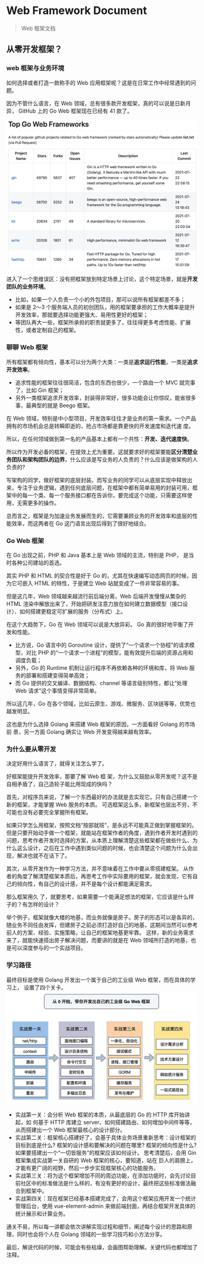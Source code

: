 # Web Framework Document

> Web 框架文档

## 从零开发框架？

### web 框架与业务环境

如何选择或者打造一款称手的 Web 应用框架呢？这是在日常工作中经常遇到的问 题。 

因为不管什么语言，在 Web 领域，总有很多款开发框架，真的可以说是日新月异， GitHub 上的 Go Web 框架现在已经有 41 款了。

![image-20220208235410680](web_framework_document.assets/image-20220208235410680.png)

进入了一个思维误区：没有把框架放到特定场景上讨论，这个特定场景，就是**开发团队的业务环境**。 

- 比如，如果一个人负责一个小的外包项目，那可以说所有框架都差不多；
- 如果是 2～3 个服务端人员的初创团队，用的框架要承担的工作大概率是提升开发效率，那就要选择功能更强大、易用性更好的框架；
- 等团队再大一些，框架所承担的职责就更多了，往往得更多考虑性能、扩展性，或者定制自己的框架。

### 聊聊 Web 框架 

所有框架都有倾向性，基本可以分为两个大类：一类是**追求运行性能**，一类是**追求开发效率**。 

- 追求性能的框架往往很简洁，包含的东西也很少，一个路由一个 MVC 就完事了，比如 Gin 框架；
- 另外一类框架追求开发效率，封装得非常好，很多功能会让你惊叹，能省很多事，最典型的就是 Beego 框架。 

在 Web 领域，特别是中小型项目，开发效率往往才是业务的第一需求。一个产品拥有的市场机会总是转瞬即逝的，抢占市场都是靠更快的开发速度和迭代速 度。

所以，在任何领域做到第一名的产品基本上都有一个共性：**开发、迭代速度快**。

所以作为开发必备的框架，在提效上尤为重要。这就要求好的框架要能**区分清楚业务团队和架构团队的边界**，什么应该是写业务的人负责的？什么应该是做架构的人负责的? 

写架构的同学，做好框架的底层封装。而写业务的同学可以从底层实现中释放出来，专注于业务逻辑，遇到任何底层问题，在框架中都有简单易用的封装可用，框架中的每一个类、每一个服务接口都在告诉你，要完成这个功能，只需要这样使用，无需更多的操作。 

总而言之，框架是为加速业务发展而生的，它需要兼顾业务的开发效率和底层的性能效率，而这两者在 Go 这门语言出现后得到了很好地结合。

### Go Web 框架 

在 Go 出现之前，PHP 和 Java 基本上是 Web 领域的主流，特别是 PHP， 是当时各种公司建站的首选。

其实 PHP 和 HTML 的契合性是好于 Go 的，尤其在快速编写动态网页的时候，因为它可嵌入 HTML 的特性，于是建立 Web 站就变成了一件非常容易的事。

但是这几年，Web 领域越来越流行前后端分离，Web 后端开发慢慢从繁杂的 HTML 渲染中解放出来了，开始把研发注意力放在如何建立数据模型（接口设计）、如何搭建更稳定可扩展的服务（分布式）上。

在这个大趋势下，Go 在 Web 领域可以说是大放异彩。 Go 真的很好地平衡了开发和性能。 

- 比方说，Go 语言中的 Goroutine 设计，提供了“一个请求一个协程”的请求模型，对比 PHP 的“一个请求一个进程”的模型，能有效提升后端的资源占用和调度负载；
- 另外，Go 的 Runtime 机制让运行程序不再依赖各种的环境和库，将 Web 服务的部署和搭建变得简单高效；
- 而 Go 提供的交叉编译、数据结构、channel 等语言级别特性，都让“处理 Web 请求”这个事情变得非常简单。 

所以这几年，Go 在各个领域，比如云原生、游戏、微服务、区块链等等，优势也越发明显。 

这也是为什么选择 Golang 来搭建 Web 框架的原因，一方面看好 Golang 的市场前 景，另一方面 Golang 确实让 Web 开发变得越来越有效率。

### 为什么要从零开发 

决定好用什么语言了，就得关注怎么学了。

好框架能提升开发效率，那要了解 Web 框 架，为什么又鼓励从零开发呢？这不是自相矛盾了，自己造轮子能比用现成的快吗？ 

首先，对程序员来说，了解一个东西最好的办法就是去实现它。只有自己搭建一个新的框架，才能掌握 Web 服务的本质。 可选框架这么多，新框架也层出不穷，不可能也没有必要完全掌握所有框架。

如果只学怎么用框架，按照文档“按部就班”，是永远不可能真正做到掌握框架的。 但是只要开始动手做一个框架，就能站在框架作者的角度，遇到作者开发时遇到的问题，思考作者开发时选择的方案，从本质上理解清楚这些框架都在做些什么、为什么这么设计，之后在工作中遇到类似问题的时候，也会清楚这个问题为什么会出现，解决也就不在话下了。 

其次，从零开发作为一种学习方法，并不意味着在工作中要从零搭建框架。 从作者的角度了解清楚框架本质后，再思考工作中实际要用的框架，就会发现，它有自己的倾向性，有自己的设计感，并不是每个设计都能满足需求。

那么框架用久 了，就要思考，如果需要一个能满足想法的框架，它应该是什么样子的？有怎样的设计？ 

举个例子，框架就像大楼的地基，而业务就像是房子。房子的形态可以是各异的，随业务不同任由发挥，但建房子之前必须打造好自己的地基，这期间当然可以参考前人的方案、经验、实施策略，让自己的框架地基更牢靠。 这样，新的业务需求来了，就能快速搭出房子解决问题，而要讲的就是在 Web 领域所打造的地基，也是可以深度参与的一个实战项目。 

### 学习路径 

最终目标是使用 Golang 开发出一个属于自己的工业级 Web 框架，而在具体的学习上， 设置了四个关卡。
![image-20220208235548771](web_framework_document.assets/image-20220208235548771.png)

- 实战第一关：会分析 Web 框架的本质，从最底层的 Go 的 HTTP 库开始讲起，如 何基于 HTTP 库建立 server、如何搭建路由、如何增加中间件等等，从而搭建出一个 Web 框架最核心的设计部分。 
- 实战第二关：框架核心搭建好了，会基于具体业务场景重新思考：设计框架的目标到底是什么? 框架的设计感和要解决的问题在哪里? 框架的倾向性是什么? 如果要搭建出一个“一切皆服务”的框架应该如何设计。 思考清楚后，会用 Gin 框架集成实战第一关自研的 Web 框架的核心，要知道，站在 巨人的肩膀上，才能有更广阔的视野，然后一步步实现框架核心的功能服务。 
- 实战第三关：将为这个框架增加不同的周边功能，在添加功能时，会先讨论目前社区中的标准做法是什么样的，有没有更好的设计，最终把这些标准做法融合到框架中。 
- 实战第四关：现在框架已经基本搭建完成了，会用这个框架应用开发一个统计管理后台，使用 vue-element-admin 来做前端封面，再结合框架开发具体的统计展示和计算业务。 

通关不易，所以每一讲都会依次讲解实现过程和细节，阐述每个设计的思路和原 理，同时也会将个人在 Golang 领域的一些学习技巧和小方法分享。

最后，解说代码的时候，可能会有些枯燥，会画图帮助理解。关键代码也都增加了注释。


































































